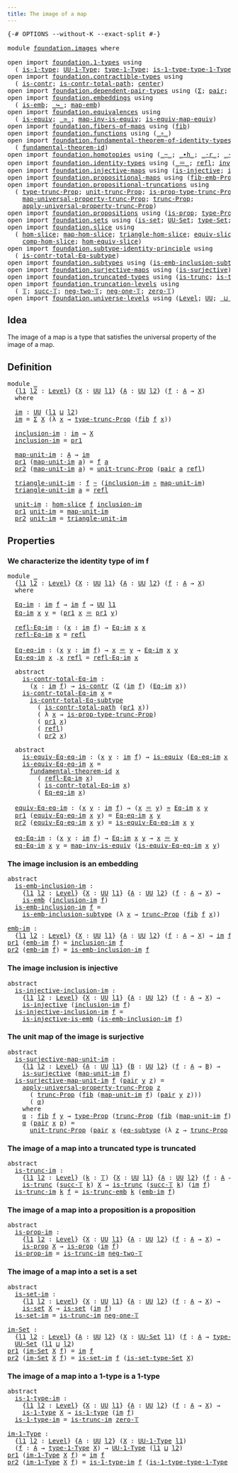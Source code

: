 ```yaml
---
title: The image of a map
---
```


<pre class="Agda"><a id="44" class="Symbol">{-#</a> <a id="48" class="Keyword">OPTIONS</a> <a id="56" class="Pragma">--without-K</a> <a id="68" class="Pragma">--exact-split</a> <a id="82" class="Symbol">#-}</a>

<a id="87" class="Keyword">module</a> <a id="94" href="foundation.images.html" class="Module">foundation.images</a> <a id="112" class="Keyword">where</a>

<a id="119" class="Keyword">open</a> <a id="124" class="Keyword">import</a> <a id="131" href="foundation.1-types.html" class="Module">foundation.1-types</a> <a id="150" class="Keyword">using</a>
  <a id="158" class="Symbol">(</a> <a id="160" href="foundation-core.1-types.html#807" class="Function">is-1-type</a><a id="169" class="Symbol">;</a> <a id="171" href="foundation-core.1-types.html#873" class="Function">UU-1-Type</a><a id="180" class="Symbol">;</a> <a id="182" href="foundation-core.1-types.html#945" class="Function">type-1-Type</a><a id="193" class="Symbol">;</a> <a id="195" href="foundation-core.1-types.html#1022" class="Function">is-1-type-type-1-Type</a><a id="216" class="Symbol">)</a>
<a id="218" class="Keyword">open</a> <a id="223" class="Keyword">import</a> <a id="230" href="foundation.contractible-types.html" class="Module">foundation.contractible-types</a> <a id="260" class="Keyword">using</a>
  <a id="268" class="Symbol">(</a> <a id="270" href="foundation-core.contractible-types.html#1006" class="Function">is-contr</a><a id="278" class="Symbol">;</a> <a id="280" href="foundation-core.contractible-types.html#2046" class="Function">is-contr-total-path</a><a id="299" class="Symbol">;</a> <a id="301" href="foundation-core.contractible-types.html#1098" class="Function">center</a><a id="307" class="Symbol">)</a>
<a id="309" class="Keyword">open</a> <a id="314" class="Keyword">import</a> <a id="321" href="foundation.dependent-pair-types.html" class="Module">foundation.dependent-pair-types</a> <a id="353" class="Keyword">using</a> <a id="359" class="Symbol">(</a><a id="360" href="foundation-core.dependent-pair-types.html#515" class="Record">Σ</a><a id="361" class="Symbol">;</a> <a id="363" href="foundation-core.dependent-pair-types.html#588" class="InductiveConstructor">pair</a><a id="367" class="Symbol">;</a> <a id="369" href="foundation-core.dependent-pair-types.html#605" class="Field">pr1</a><a id="372" class="Symbol">;</a> <a id="374" href="foundation-core.dependent-pair-types.html#617" class="Field">pr2</a><a id="377" class="Symbol">)</a>
<a id="379" class="Keyword">open</a> <a id="384" class="Keyword">import</a> <a id="391" href="foundation.embeddings.html" class="Module">foundation.embeddings</a> <a id="413" class="Keyword">using</a>
  <a id="421" class="Symbol">(</a> <a id="423" href="foundation-core.embeddings.html#992" class="Function">is-emb</a><a id="429" class="Symbol">;</a> <a id="431" href="foundation-core.embeddings.html#1074" class="Function Operator">_↪_</a><a id="434" class="Symbol">;</a> <a id="436" href="foundation-core.embeddings.html#1217" class="Function">map-emb</a><a id="443" class="Symbol">)</a>
<a id="445" class="Keyword">open</a> <a id="450" class="Keyword">import</a> <a id="457" href="foundation.equivalences.html" class="Module">foundation.equivalences</a> <a id="481" class="Keyword">using</a>
  <a id="489" class="Symbol">(</a> <a id="491" href="foundation-core.equivalences.html#1556" class="Function">is-equiv</a><a id="499" class="Symbol">;</a> <a id="501" href="foundation-core.equivalences.html#1621" class="Function Operator">_≃_</a><a id="504" class="Symbol">;</a> <a id="506" href="foundation-core.equivalences.html#4187" class="Function">map-inv-is-equiv</a><a id="522" class="Symbol">;</a> <a id="524" href="foundation-core.equivalences.html#1876" class="Function">is-equiv-map-equiv</a><a id="542" class="Symbol">)</a>
<a id="544" class="Keyword">open</a> <a id="549" class="Keyword">import</a> <a id="556" href="foundation.fibers-of-maps.html" class="Module">foundation.fibers-of-maps</a> <a id="582" class="Keyword">using</a> <a id="588" class="Symbol">(</a><a id="589" href="foundation-core.fibers-of-maps.html#942" class="Function">fib</a><a id="592" class="Symbol">)</a>
<a id="594" class="Keyword">open</a> <a id="599" class="Keyword">import</a> <a id="606" href="foundation.functions.html" class="Module">foundation.functions</a> <a id="627" class="Keyword">using</a> <a id="633" class="Symbol">(</a><a id="634" href="foundation-core.functions.html#420" class="Function Operator">_∘_</a><a id="637" class="Symbol">)</a>
<a id="639" class="Keyword">open</a> <a id="644" class="Keyword">import</a> <a id="651" href="foundation.fundamental-theorem-of-identity-types.html" class="Module">foundation.fundamental-theorem-of-identity-types</a> <a id="700" class="Keyword">using</a>
  <a id="708" class="Symbol">(</a> <a id="710" href="foundation-core.fundamental-theorem-of-identity-types.html#1904" class="Function">fundamental-theorem-id</a><a id="732" class="Symbol">)</a>
<a id="734" class="Keyword">open</a> <a id="739" class="Keyword">import</a> <a id="746" href="foundation.homotopies.html" class="Module">foundation.homotopies</a> <a id="768" class="Keyword">using</a> <a id="774" class="Symbol">(</a><a id="775" href="foundation-core.homotopies.html#627" class="Function Operator">_~_</a><a id="778" class="Symbol">;</a> <a id="780" href="foundation-core.homotopies.html#1167" class="Function Operator">_∙h_</a><a id="784" class="Symbol">;</a> <a id="786" href="foundation-core.homotopies.html#2083" class="Function Operator">_·r_</a><a id="790" class="Symbol">;</a> <a id="792" href="foundation-core.homotopies.html#1877" class="Function Operator">_·l_</a><a id="796" class="Symbol">)</a>
<a id="798" class="Keyword">open</a> <a id="803" class="Keyword">import</a> <a id="810" href="foundation.identity-types.html" class="Module">foundation.identity-types</a> <a id="836" class="Keyword">using</a> <a id="842" class="Symbol">(</a><a id="843" href="foundation-core.identity-types.html#1865" class="Function Operator">_＝_</a><a id="846" class="Symbol">;</a> <a id="848" href="foundation-core.identity-types.html#1820" class="InductiveConstructor">refl</a><a id="852" class="Symbol">;</a> <a id="854" href="foundation-core.identity-types.html#2729" class="Function">inv</a><a id="857" class="Symbol">;</a> <a id="859" href="foundation-core.identity-types.html#2425" class="Function Operator">_∙_</a><a id="862" class="Symbol">)</a>
<a id="864" class="Keyword">open</a> <a id="869" class="Keyword">import</a> <a id="876" href="foundation.injective-maps.html" class="Module">foundation.injective-maps</a> <a id="902" class="Keyword">using</a> <a id="908" class="Symbol">(</a><a id="909" href="foundation.injective-maps.html#1309" class="Function">is-injective</a><a id="921" class="Symbol">;</a> <a id="923" href="foundation.injective-maps.html#3645" class="Function">is-injective-is-emb</a><a id="942" class="Symbol">)</a>
<a id="944" class="Keyword">open</a> <a id="949" class="Keyword">import</a> <a id="956" href="foundation.propositional-maps.html" class="Module">foundation.propositional-maps</a> <a id="986" class="Keyword">using</a> <a id="992" class="Symbol">(</a><a id="993" href="foundation-core.propositional-maps.html#2473" class="Function">fib-emb-Prop</a><a id="1005" class="Symbol">)</a>
<a id="1007" class="Keyword">open</a> <a id="1012" class="Keyword">import</a> <a id="1019" href="foundation.propositional-truncations.html" class="Module">foundation.propositional-truncations</a> <a id="1056" class="Keyword">using</a>
  <a id="1064" class="Symbol">(</a> <a id="1066" href="foundation.propositional-truncations.html#2206" class="Function">type-trunc-Prop</a><a id="1081" class="Symbol">;</a> <a id="1083" href="foundation.propositional-truncations.html#2290" class="Function">unit-trunc-Prop</a><a id="1098" class="Symbol">;</a> <a id="1100" href="foundation.propositional-truncations.html#2385" class="Function">is-prop-type-trunc-Prop</a><a id="1123" class="Symbol">;</a>
    <a id="1129" href="foundation.propositional-truncations.html#5410" class="Function">map-universal-property-trunc-Prop</a><a id="1162" class="Symbol">;</a> <a id="1164" href="foundation.propositional-truncations.html#2704" class="Function">trunc-Prop</a><a id="1174" class="Symbol">;</a>
    <a id="1180" href="foundation.propositional-truncations.html#5769" class="Function">apply-universal-property-trunc-Prop</a><a id="1215" class="Symbol">)</a>
<a id="1217" class="Keyword">open</a> <a id="1222" class="Keyword">import</a> <a id="1229" href="foundation.propositions.html" class="Module">foundation.propositions</a> <a id="1253" class="Keyword">using</a> <a id="1259" class="Symbol">(</a><a id="1260" href="foundation-core.propositions.html#1309" class="Function">is-prop</a><a id="1267" class="Symbol">;</a> <a id="1269" href="foundation-core.propositions.html#1495" class="Function">type-Prop</a><a id="1278" class="Symbol">)</a>
<a id="1280" class="Keyword">open</a> <a id="1285" class="Keyword">import</a> <a id="1292" href="foundation.sets.html" class="Module">foundation.sets</a> <a id="1308" class="Keyword">using</a> <a id="1314" class="Symbol">(</a><a id="1315" href="foundation-core.sets.html#1113" class="Function">is-set</a><a id="1321" class="Symbol">;</a> <a id="1323" href="foundation-core.sets.html#1190" class="Function">UU-Set</a><a id="1329" class="Symbol">;</a> <a id="1331" href="foundation-core.sets.html#1304" class="Function">type-Set</a><a id="1339" class="Symbol">;</a> <a id="1341" href="foundation-core.sets.html#1355" class="Function">is-set-type-Set</a><a id="1356" class="Symbol">)</a>
<a id="1358" class="Keyword">open</a> <a id="1363" class="Keyword">import</a> <a id="1370" href="foundation.slice.html" class="Module">foundation.slice</a> <a id="1387" class="Keyword">using</a>
  <a id="1395" class="Symbol">(</a> <a id="1397" href="foundation.slice.html#2949" class="Function">hom-slice</a><a id="1406" class="Symbol">;</a> <a id="1408" href="foundation.slice.html#3125" class="Function">map-hom-slice</a><a id="1421" class="Symbol">;</a> <a id="1423" href="foundation.slice.html#3277" class="Function">triangle-hom-slice</a><a id="1441" class="Symbol">;</a> <a id="1443" href="foundation.slice.html#8085" class="Function">equiv-slice</a><a id="1454" class="Symbol">;</a> <a id="1456" href="foundation.slice.html#3653" class="Function">htpy-hom-slice</a><a id="1470" class="Symbol">;</a>
    <a id="1476" href="foundation.slice.html#4410" class="Function">comp-hom-slice</a><a id="1490" class="Symbol">;</a> <a id="1492" href="foundation.slice.html#8277" class="Function">hom-equiv-slice</a><a id="1507" class="Symbol">)</a>
<a id="1509" class="Keyword">open</a> <a id="1514" class="Keyword">import</a> <a id="1521" href="foundation.subtype-identity-principle.html" class="Module">foundation.subtype-identity-principle</a> <a id="1559" class="Keyword">using</a>
  <a id="1567" class="Symbol">(</a> <a id="1569" href="foundation-core.subtype-identity-principle.html#1586" class="Function">is-contr-total-Eq-subtype</a><a id="1594" class="Symbol">)</a>
<a id="1596" class="Keyword">open</a> <a id="1601" class="Keyword">import</a> <a id="1608" href="foundation.subtypes.html" class="Module">foundation.subtypes</a> <a id="1628" class="Keyword">using</a> <a id="1634" class="Symbol">(</a><a id="1635" href="foundation-core.subtypes.html#3701" class="Function">is-emb-inclusion-subtype</a><a id="1659" class="Symbol">;</a> <a id="1661" href="foundation-core.subtypes.html#3384" class="Function">eq-subtype</a><a id="1671" class="Symbol">)</a>
<a id="1673" class="Keyword">open</a> <a id="1678" class="Keyword">import</a> <a id="1685" href="foundation.surjective-maps.html" class="Module">foundation.surjective-maps</a> <a id="1712" class="Keyword">using</a> <a id="1718" class="Symbol">(</a><a id="1719" href="foundation.surjective-maps.html#1938" class="Function">is-surjective</a><a id="1732" class="Symbol">)</a>
<a id="1734" class="Keyword">open</a> <a id="1739" class="Keyword">import</a> <a id="1746" href="foundation.truncated-types.html" class="Module">foundation.truncated-types</a> <a id="1773" class="Keyword">using</a> <a id="1779" class="Symbol">(</a><a id="1780" href="foundation-core.truncated-types.html#1741" class="Function">is-trunc</a><a id="1788" class="Symbol">;</a> <a id="1790" href="foundation-core.truncated-types.html#5478" class="Function">is-trunc-emb</a><a id="1802" class="Symbol">)</a>
<a id="1804" class="Keyword">open</a> <a id="1809" class="Keyword">import</a> <a id="1816" href="foundation.truncation-levels.html" class="Module">foundation.truncation-levels</a> <a id="1845" class="Keyword">using</a>
  <a id="1853" class="Symbol">(</a> <a id="1855" href="foundation-core.truncation-levels.html#395" class="Datatype">𝕋</a><a id="1856" class="Symbol">;</a> <a id="1858" href="foundation-core.truncation-levels.html#432" class="InductiveConstructor">succ-𝕋</a><a id="1864" class="Symbol">;</a> <a id="1866" href="foundation-core.truncation-levels.html#416" class="InductiveConstructor">neg-two-𝕋</a><a id="1875" class="Symbol">;</a> <a id="1877" href="foundation-core.truncation-levels.html#448" class="Function">neg-one-𝕋</a><a id="1886" class="Symbol">;</a> <a id="1888" href="foundation-core.truncation-levels.html#492" class="Function">zero-𝕋</a><a id="1894" class="Symbol">)</a>
<a id="1896" class="Keyword">open</a> <a id="1901" class="Keyword">import</a> <a id="1908" href="foundation.universe-levels.html" class="Module">foundation.universe-levels</a> <a id="1935" class="Keyword">using</a> <a id="1941" class="Symbol">(</a><a id="1942" href="Agda.Primitive.html#597" class="Postulate">Level</a><a id="1947" class="Symbol">;</a> <a id="1949" href="foundation-core.universe-levels.html#235" class="Primitive">UU</a><a id="1951" class="Symbol">;</a> <a id="1953" href="Agda.Primitive.html#810" class="Primitive Operator">_⊔_</a><a id="1956" class="Symbol">)</a>
</pre>
## Idea

The image of a map is a type that satisfies the universal property of the image of a map.

## Definition

<pre class="Agda"><a id="2086" class="Keyword">module</a> <a id="2093" href="foundation.images.html#2093" class="Module">_</a>
  <a id="2097" class="Symbol">{</a><a id="2098" href="foundation.images.html#2098" class="Bound">l1</a> <a id="2101" href="foundation.images.html#2101" class="Bound">l2</a> <a id="2104" class="Symbol">:</a> <a id="2106" href="Agda.Primitive.html#597" class="Postulate">Level</a><a id="2111" class="Symbol">}</a> <a id="2113" class="Symbol">{</a><a id="2114" href="foundation.images.html#2114" class="Bound">X</a> <a id="2116" class="Symbol">:</a> <a id="2118" href="foundation-core.universe-levels.html#235" class="Primitive">UU</a> <a id="2121" href="foundation.images.html#2098" class="Bound">l1</a><a id="2123" class="Symbol">}</a> <a id="2125" class="Symbol">{</a><a id="2126" href="foundation.images.html#2126" class="Bound">A</a> <a id="2128" class="Symbol">:</a> <a id="2130" href="foundation-core.universe-levels.html#235" class="Primitive">UU</a> <a id="2133" href="foundation.images.html#2101" class="Bound">l2</a><a id="2135" class="Symbol">}</a> <a id="2137" class="Symbol">(</a><a id="2138" href="foundation.images.html#2138" class="Bound">f</a> <a id="2140" class="Symbol">:</a> <a id="2142" href="foundation.images.html#2126" class="Bound">A</a> <a id="2144" class="Symbol">→</a> <a id="2146" href="foundation.images.html#2114" class="Bound">X</a><a id="2147" class="Symbol">)</a>
  <a id="2151" class="Keyword">where</a>
    
  <a id="2164" href="foundation.images.html#2164" class="Function">im</a> <a id="2167" class="Symbol">:</a> <a id="2169" href="foundation-core.universe-levels.html#235" class="Primitive">UU</a> <a id="2172" class="Symbol">(</a><a id="2173" href="foundation.images.html#2098" class="Bound">l1</a> <a id="2176" href="Agda.Primitive.html#810" class="Primitive Operator">⊔</a> <a id="2178" href="foundation.images.html#2101" class="Bound">l2</a><a id="2180" class="Symbol">)</a>
  <a id="2184" href="foundation.images.html#2164" class="Function">im</a> <a id="2187" class="Symbol">=</a> <a id="2189" href="foundation-core.dependent-pair-types.html#515" class="Record">Σ</a> <a id="2191" href="foundation.images.html#2114" class="Bound">X</a> <a id="2193" class="Symbol">(λ</a> <a id="2196" href="foundation.images.html#2196" class="Bound">x</a> <a id="2198" class="Symbol">→</a> <a id="2200" href="foundation.propositional-truncations.html#2206" class="Function">type-trunc-Prop</a> <a id="2216" class="Symbol">(</a><a id="2217" href="foundation-core.fibers-of-maps.html#942" class="Function">fib</a> <a id="2221" href="foundation.images.html#2138" class="Bound">f</a> <a id="2223" href="foundation.images.html#2196" class="Bound">x</a><a id="2224" class="Symbol">))</a>

  <a id="2230" href="foundation.images.html#2230" class="Function">inclusion-im</a> <a id="2243" class="Symbol">:</a> <a id="2245" href="foundation.images.html#2164" class="Function">im</a> <a id="2248" class="Symbol">→</a> <a id="2250" href="foundation.images.html#2114" class="Bound">X</a>
  <a id="2254" href="foundation.images.html#2230" class="Function">inclusion-im</a> <a id="2267" class="Symbol">=</a> <a id="2269" href="foundation-core.dependent-pair-types.html#605" class="Field">pr1</a>

  <a id="2276" href="foundation.images.html#2276" class="Function">map-unit-im</a> <a id="2288" class="Symbol">:</a> <a id="2290" href="foundation.images.html#2126" class="Bound">A</a> <a id="2292" class="Symbol">→</a> <a id="2294" href="foundation.images.html#2164" class="Function">im</a>
  <a id="2299" href="foundation-core.dependent-pair-types.html#605" class="Field">pr1</a> <a id="2303" class="Symbol">(</a><a id="2304" href="foundation.images.html#2276" class="Function">map-unit-im</a> <a id="2316" href="foundation.images.html#2316" class="Bound">a</a><a id="2317" class="Symbol">)</a> <a id="2319" class="Symbol">=</a> <a id="2321" href="foundation.images.html#2138" class="Bound">f</a> <a id="2323" href="foundation.images.html#2316" class="Bound">a</a>
  <a id="2327" href="foundation-core.dependent-pair-types.html#617" class="Field">pr2</a> <a id="2331" class="Symbol">(</a><a id="2332" href="foundation.images.html#2276" class="Function">map-unit-im</a> <a id="2344" href="foundation.images.html#2344" class="Bound">a</a><a id="2345" class="Symbol">)</a> <a id="2347" class="Symbol">=</a> <a id="2349" href="foundation.propositional-truncations.html#2290" class="Function">unit-trunc-Prop</a> <a id="2365" class="Symbol">(</a><a id="2366" href="foundation-core.dependent-pair-types.html#588" class="InductiveConstructor">pair</a> <a id="2371" href="foundation.images.html#2344" class="Bound">a</a> <a id="2373" href="foundation-core.identity-types.html#1820" class="InductiveConstructor">refl</a><a id="2377" class="Symbol">)</a>

  <a id="2382" href="foundation.images.html#2382" class="Function">triangle-unit-im</a> <a id="2399" class="Symbol">:</a> <a id="2401" href="foundation.images.html#2138" class="Bound">f</a> <a id="2403" href="foundation-core.homotopies.html#627" class="Function Operator">~</a> <a id="2405" class="Symbol">(</a><a id="2406" href="foundation.images.html#2230" class="Function">inclusion-im</a> <a id="2419" href="foundation-core.functions.html#420" class="Function Operator">∘</a> <a id="2421" href="foundation.images.html#2276" class="Function">map-unit-im</a><a id="2432" class="Symbol">)</a>
  <a id="2436" href="foundation.images.html#2382" class="Function">triangle-unit-im</a> <a id="2453" href="foundation.images.html#2453" class="Bound">a</a> <a id="2455" class="Symbol">=</a> <a id="2457" href="foundation-core.identity-types.html#1820" class="InductiveConstructor">refl</a>

  <a id="2465" href="foundation.images.html#2465" class="Function">unit-im</a> <a id="2473" class="Symbol">:</a> <a id="2475" href="foundation.slice.html#2949" class="Function">hom-slice</a> <a id="2485" href="foundation.images.html#2138" class="Bound">f</a> <a id="2487" href="foundation.images.html#2230" class="Function">inclusion-im</a>
  <a id="2502" href="foundation-core.dependent-pair-types.html#605" class="Field">pr1</a> <a id="2506" href="foundation.images.html#2465" class="Function">unit-im</a> <a id="2514" class="Symbol">=</a> <a id="2516" href="foundation.images.html#2276" class="Function">map-unit-im</a>
  <a id="2530" href="foundation-core.dependent-pair-types.html#617" class="Field">pr2</a> <a id="2534" href="foundation.images.html#2465" class="Function">unit-im</a> <a id="2542" class="Symbol">=</a> <a id="2544" href="foundation.images.html#2382" class="Function">triangle-unit-im</a>
</pre>
## Properties

### We characterize the identity type of im f

<pre class="Agda"><a id="2636" class="Keyword">module</a> <a id="2643" href="foundation.images.html#2643" class="Module">_</a>
  <a id="2647" class="Symbol">{</a><a id="2648" href="foundation.images.html#2648" class="Bound">l1</a> <a id="2651" href="foundation.images.html#2651" class="Bound">l2</a> <a id="2654" class="Symbol">:</a> <a id="2656" href="Agda.Primitive.html#597" class="Postulate">Level</a><a id="2661" class="Symbol">}</a> <a id="2663" class="Symbol">{</a><a id="2664" href="foundation.images.html#2664" class="Bound">X</a> <a id="2666" class="Symbol">:</a> <a id="2668" href="foundation-core.universe-levels.html#235" class="Primitive">UU</a> <a id="2671" href="foundation.images.html#2648" class="Bound">l1</a><a id="2673" class="Symbol">}</a> <a id="2675" class="Symbol">{</a><a id="2676" href="foundation.images.html#2676" class="Bound">A</a> <a id="2678" class="Symbol">:</a> <a id="2680" href="foundation-core.universe-levels.html#235" class="Primitive">UU</a> <a id="2683" href="foundation.images.html#2651" class="Bound">l2</a><a id="2685" class="Symbol">}</a> <a id="2687" class="Symbol">(</a><a id="2688" href="foundation.images.html#2688" class="Bound">f</a> <a id="2690" class="Symbol">:</a> <a id="2692" href="foundation.images.html#2676" class="Bound">A</a> <a id="2694" class="Symbol">→</a> <a id="2696" href="foundation.images.html#2664" class="Bound">X</a><a id="2697" class="Symbol">)</a>
  <a id="2701" class="Keyword">where</a>

  <a id="2710" href="foundation.images.html#2710" class="Function">Eq-im</a> <a id="2716" class="Symbol">:</a> <a id="2718" href="foundation.images.html#2164" class="Function">im</a> <a id="2721" href="foundation.images.html#2688" class="Bound">f</a> <a id="2723" class="Symbol">→</a> <a id="2725" href="foundation.images.html#2164" class="Function">im</a> <a id="2728" href="foundation.images.html#2688" class="Bound">f</a> <a id="2730" class="Symbol">→</a> <a id="2732" href="foundation-core.universe-levels.html#235" class="Primitive">UU</a> <a id="2735" href="foundation.images.html#2648" class="Bound">l1</a>
  <a id="2740" href="foundation.images.html#2710" class="Function">Eq-im</a> <a id="2746" href="foundation.images.html#2746" class="Bound">x</a> <a id="2748" href="foundation.images.html#2748" class="Bound">y</a> <a id="2750" class="Symbol">=</a> <a id="2752" class="Symbol">(</a><a id="2753" href="foundation-core.dependent-pair-types.html#605" class="Field">pr1</a> <a id="2757" href="foundation.images.html#2746" class="Bound">x</a> <a id="2759" href="foundation-core.identity-types.html#1865" class="Function Operator">＝</a> <a id="2761" href="foundation-core.dependent-pair-types.html#605" class="Field">pr1</a> <a id="2765" href="foundation.images.html#2748" class="Bound">y</a><a id="2766" class="Symbol">)</a>

  <a id="2771" href="foundation.images.html#2771" class="Function">refl-Eq-im</a> <a id="2782" class="Symbol">:</a> <a id="2784" class="Symbol">(</a><a id="2785" href="foundation.images.html#2785" class="Bound">x</a> <a id="2787" class="Symbol">:</a> <a id="2789" href="foundation.images.html#2164" class="Function">im</a> <a id="2792" href="foundation.images.html#2688" class="Bound">f</a><a id="2793" class="Symbol">)</a> <a id="2795" class="Symbol">→</a> <a id="2797" href="foundation.images.html#2710" class="Function">Eq-im</a> <a id="2803" href="foundation.images.html#2785" class="Bound">x</a> <a id="2805" href="foundation.images.html#2785" class="Bound">x</a>
  <a id="2809" href="foundation.images.html#2771" class="Function">refl-Eq-im</a> <a id="2820" href="foundation.images.html#2820" class="Bound">x</a> <a id="2822" class="Symbol">=</a> <a id="2824" href="foundation-core.identity-types.html#1820" class="InductiveConstructor">refl</a>

  <a id="2832" href="foundation.images.html#2832" class="Function">Eq-eq-im</a> <a id="2841" class="Symbol">:</a> <a id="2843" class="Symbol">(</a><a id="2844" href="foundation.images.html#2844" class="Bound">x</a> <a id="2846" href="foundation.images.html#2846" class="Bound">y</a> <a id="2848" class="Symbol">:</a> <a id="2850" href="foundation.images.html#2164" class="Function">im</a> <a id="2853" href="foundation.images.html#2688" class="Bound">f</a><a id="2854" class="Symbol">)</a> <a id="2856" class="Symbol">→</a> <a id="2858" href="foundation.images.html#2844" class="Bound">x</a> <a id="2860" href="foundation-core.identity-types.html#1865" class="Function Operator">＝</a> <a id="2862" href="foundation.images.html#2846" class="Bound">y</a> <a id="2864" class="Symbol">→</a> <a id="2866" href="foundation.images.html#2710" class="Function">Eq-im</a> <a id="2872" href="foundation.images.html#2844" class="Bound">x</a> <a id="2874" href="foundation.images.html#2846" class="Bound">y</a>
  <a id="2878" href="foundation.images.html#2832" class="Function">Eq-eq-im</a> <a id="2887" href="foundation.images.html#2887" class="Bound">x</a> <a id="2889" class="DottedPattern Symbol">.</a><a id="2890" href="foundation.images.html#2887" class="DottedPattern Bound">x</a> <a id="2892" href="foundation-core.identity-types.html#1820" class="InductiveConstructor">refl</a> <a id="2897" class="Symbol">=</a> <a id="2899" href="foundation.images.html#2771" class="Function">refl-Eq-im</a> <a id="2910" href="foundation.images.html#2887" class="Bound">x</a>

  <a id="2915" class="Keyword">abstract</a>
    <a id="2928" href="foundation.images.html#2928" class="Function">is-contr-total-Eq-im</a> <a id="2949" class="Symbol">:</a>
      <a id="2957" class="Symbol">(</a><a id="2958" href="foundation.images.html#2958" class="Bound">x</a> <a id="2960" class="Symbol">:</a> <a id="2962" href="foundation.images.html#2164" class="Function">im</a> <a id="2965" href="foundation.images.html#2688" class="Bound">f</a><a id="2966" class="Symbol">)</a> <a id="2968" class="Symbol">→</a> <a id="2970" href="foundation-core.contractible-types.html#1006" class="Function">is-contr</a> <a id="2979" class="Symbol">(</a><a id="2980" href="foundation-core.dependent-pair-types.html#515" class="Record">Σ</a> <a id="2982" class="Symbol">(</a><a id="2983" href="foundation.images.html#2164" class="Function">im</a> <a id="2986" href="foundation.images.html#2688" class="Bound">f</a><a id="2987" class="Symbol">)</a> <a id="2989" class="Symbol">(</a><a id="2990" href="foundation.images.html#2710" class="Function">Eq-im</a> <a id="2996" href="foundation.images.html#2958" class="Bound">x</a><a id="2997" class="Symbol">))</a>
    <a id="3004" href="foundation.images.html#2928" class="Function">is-contr-total-Eq-im</a> <a id="3025" href="foundation.images.html#3025" class="Bound">x</a> <a id="3027" class="Symbol">=</a>
      <a id="3035" href="foundation-core.subtype-identity-principle.html#1586" class="Function">is-contr-total-Eq-subtype</a>
        <a id="3069" class="Symbol">(</a> <a id="3071" href="foundation-core.contractible-types.html#2046" class="Function">is-contr-total-path</a> <a id="3091" class="Symbol">(</a><a id="3092" href="foundation-core.dependent-pair-types.html#605" class="Field">pr1</a> <a id="3096" href="foundation.images.html#3025" class="Bound">x</a><a id="3097" class="Symbol">))</a>
        <a id="3108" class="Symbol">(</a> <a id="3110" class="Symbol">λ</a> <a id="3112" href="foundation.images.html#3112" class="Bound">x</a> <a id="3114" class="Symbol">→</a> <a id="3116" href="foundation.propositional-truncations.html#2385" class="Function">is-prop-type-trunc-Prop</a><a id="3139" class="Symbol">)</a>
        <a id="3149" class="Symbol">(</a> <a id="3151" href="foundation-core.dependent-pair-types.html#605" class="Field">pr1</a> <a id="3155" href="foundation.images.html#3025" class="Bound">x</a><a id="3156" class="Symbol">)</a>
        <a id="3166" class="Symbol">(</a> <a id="3168" href="foundation-core.identity-types.html#1820" class="InductiveConstructor">refl</a><a id="3172" class="Symbol">)</a>
        <a id="3182" class="Symbol">(</a> <a id="3184" href="foundation-core.dependent-pair-types.html#617" class="Field">pr2</a> <a id="3188" href="foundation.images.html#3025" class="Bound">x</a><a id="3189" class="Symbol">)</a>

  <a id="3194" class="Keyword">abstract</a>
    <a id="3207" href="foundation.images.html#3207" class="Function">is-equiv-Eq-eq-im</a> <a id="3225" class="Symbol">:</a> <a id="3227" class="Symbol">(</a><a id="3228" href="foundation.images.html#3228" class="Bound">x</a> <a id="3230" href="foundation.images.html#3230" class="Bound">y</a> <a id="3232" class="Symbol">:</a> <a id="3234" href="foundation.images.html#2164" class="Function">im</a> <a id="3237" href="foundation.images.html#2688" class="Bound">f</a><a id="3238" class="Symbol">)</a> <a id="3240" class="Symbol">→</a> <a id="3242" href="foundation-core.equivalences.html#1556" class="Function">is-equiv</a> <a id="3251" class="Symbol">(</a><a id="3252" href="foundation.images.html#2832" class="Function">Eq-eq-im</a> <a id="3261" href="foundation.images.html#3228" class="Bound">x</a> <a id="3263" href="foundation.images.html#3230" class="Bound">y</a><a id="3264" class="Symbol">)</a>
    <a id="3270" href="foundation.images.html#3207" class="Function">is-equiv-Eq-eq-im</a> <a id="3288" href="foundation.images.html#3288" class="Bound">x</a> <a id="3290" class="Symbol">=</a>
      <a id="3298" href="foundation-core.fundamental-theorem-of-identity-types.html#1904" class="Function">fundamental-theorem-id</a> <a id="3321" href="foundation.images.html#3288" class="Bound">x</a>
        <a id="3331" class="Symbol">(</a> <a id="3333" href="foundation.images.html#2771" class="Function">refl-Eq-im</a> <a id="3344" href="foundation.images.html#3288" class="Bound">x</a><a id="3345" class="Symbol">)</a>
        <a id="3355" class="Symbol">(</a> <a id="3357" href="foundation.images.html#2928" class="Function">is-contr-total-Eq-im</a> <a id="3378" href="foundation.images.html#3288" class="Bound">x</a><a id="3379" class="Symbol">)</a>
        <a id="3389" class="Symbol">(</a> <a id="3391" href="foundation.images.html#2832" class="Function">Eq-eq-im</a> <a id="3400" href="foundation.images.html#3288" class="Bound">x</a><a id="3401" class="Symbol">)</a>

  <a id="3406" href="foundation.images.html#3406" class="Function">equiv-Eq-eq-im</a> <a id="3421" class="Symbol">:</a> <a id="3423" class="Symbol">(</a><a id="3424" href="foundation.images.html#3424" class="Bound">x</a> <a id="3426" href="foundation.images.html#3426" class="Bound">y</a> <a id="3428" class="Symbol">:</a> <a id="3430" href="foundation.images.html#2164" class="Function">im</a> <a id="3433" href="foundation.images.html#2688" class="Bound">f</a><a id="3434" class="Symbol">)</a> <a id="3436" class="Symbol">→</a> <a id="3438" class="Symbol">(</a><a id="3439" href="foundation.images.html#3424" class="Bound">x</a> <a id="3441" href="foundation-core.identity-types.html#1865" class="Function Operator">＝</a> <a id="3443" href="foundation.images.html#3426" class="Bound">y</a><a id="3444" class="Symbol">)</a> <a id="3446" href="foundation-core.equivalences.html#1621" class="Function Operator">≃</a> <a id="3448" href="foundation.images.html#2710" class="Function">Eq-im</a> <a id="3454" href="foundation.images.html#3424" class="Bound">x</a> <a id="3456" href="foundation.images.html#3426" class="Bound">y</a>
  <a id="3460" href="foundation-core.dependent-pair-types.html#605" class="Field">pr1</a> <a id="3464" class="Symbol">(</a><a id="3465" href="foundation.images.html#3406" class="Function">equiv-Eq-eq-im</a> <a id="3480" href="foundation.images.html#3480" class="Bound">x</a> <a id="3482" href="foundation.images.html#3482" class="Bound">y</a><a id="3483" class="Symbol">)</a> <a id="3485" class="Symbol">=</a> <a id="3487" href="foundation.images.html#2832" class="Function">Eq-eq-im</a> <a id="3496" href="foundation.images.html#3480" class="Bound">x</a> <a id="3498" href="foundation.images.html#3482" class="Bound">y</a>
  <a id="3502" href="foundation-core.dependent-pair-types.html#617" class="Field">pr2</a> <a id="3506" class="Symbol">(</a><a id="3507" href="foundation.images.html#3406" class="Function">equiv-Eq-eq-im</a> <a id="3522" href="foundation.images.html#3522" class="Bound">x</a> <a id="3524" href="foundation.images.html#3524" class="Bound">y</a><a id="3525" class="Symbol">)</a> <a id="3527" class="Symbol">=</a> <a id="3529" href="foundation.images.html#3207" class="Function">is-equiv-Eq-eq-im</a> <a id="3547" href="foundation.images.html#3522" class="Bound">x</a> <a id="3549" href="foundation.images.html#3524" class="Bound">y</a>

  <a id="3554" href="foundation.images.html#3554" class="Function">eq-Eq-im</a> <a id="3563" class="Symbol">:</a> <a id="3565" class="Symbol">(</a><a id="3566" href="foundation.images.html#3566" class="Bound">x</a> <a id="3568" href="foundation.images.html#3568" class="Bound">y</a> <a id="3570" class="Symbol">:</a> <a id="3572" href="foundation.images.html#2164" class="Function">im</a> <a id="3575" href="foundation.images.html#2688" class="Bound">f</a><a id="3576" class="Symbol">)</a> <a id="3578" class="Symbol">→</a> <a id="3580" href="foundation.images.html#2710" class="Function">Eq-im</a> <a id="3586" href="foundation.images.html#3566" class="Bound">x</a> <a id="3588" href="foundation.images.html#3568" class="Bound">y</a> <a id="3590" class="Symbol">→</a> <a id="3592" href="foundation.images.html#3566" class="Bound">x</a> <a id="3594" href="foundation-core.identity-types.html#1865" class="Function Operator">＝</a> <a id="3596" href="foundation.images.html#3568" class="Bound">y</a>
  <a id="3600" href="foundation.images.html#3554" class="Function">eq-Eq-im</a> <a id="3609" href="foundation.images.html#3609" class="Bound">x</a> <a id="3611" href="foundation.images.html#3611" class="Bound">y</a> <a id="3613" class="Symbol">=</a> <a id="3615" href="foundation-core.equivalences.html#4187" class="Function">map-inv-is-equiv</a> <a id="3632" class="Symbol">(</a><a id="3633" href="foundation.images.html#3207" class="Function">is-equiv-Eq-eq-im</a> <a id="3651" href="foundation.images.html#3609" class="Bound">x</a> <a id="3653" href="foundation.images.html#3611" class="Bound">y</a><a id="3654" class="Symbol">)</a>
</pre>
### The image inclusion is an embedding

<pre class="Agda"><a id="3710" class="Keyword">abstract</a>
  <a id="is-emb-inclusion-im"></a><a id="3721" href="foundation.images.html#3721" class="Function">is-emb-inclusion-im</a> <a id="3741" class="Symbol">:</a>
    <a id="3747" class="Symbol">{</a><a id="3748" href="foundation.images.html#3748" class="Bound">l1</a> <a id="3751" href="foundation.images.html#3751" class="Bound">l2</a> <a id="3754" class="Symbol">:</a> <a id="3756" href="Agda.Primitive.html#597" class="Postulate">Level</a><a id="3761" class="Symbol">}</a> <a id="3763" class="Symbol">{</a><a id="3764" href="foundation.images.html#3764" class="Bound">X</a> <a id="3766" class="Symbol">:</a> <a id="3768" href="foundation-core.universe-levels.html#235" class="Primitive">UU</a> <a id="3771" href="foundation.images.html#3748" class="Bound">l1</a><a id="3773" class="Symbol">}</a> <a id="3775" class="Symbol">{</a><a id="3776" href="foundation.images.html#3776" class="Bound">A</a> <a id="3778" class="Symbol">:</a> <a id="3780" href="foundation-core.universe-levels.html#235" class="Primitive">UU</a> <a id="3783" href="foundation.images.html#3751" class="Bound">l2</a><a id="3785" class="Symbol">}</a> <a id="3787" class="Symbol">(</a><a id="3788" href="foundation.images.html#3788" class="Bound">f</a> <a id="3790" class="Symbol">:</a> <a id="3792" href="foundation.images.html#3776" class="Bound">A</a> <a id="3794" class="Symbol">→</a> <a id="3796" href="foundation.images.html#3764" class="Bound">X</a><a id="3797" class="Symbol">)</a> <a id="3799" class="Symbol">→</a>
    <a id="3805" href="foundation-core.embeddings.html#992" class="Function">is-emb</a> <a id="3812" class="Symbol">(</a><a id="3813" href="foundation.images.html#2230" class="Function">inclusion-im</a> <a id="3826" href="foundation.images.html#3788" class="Bound">f</a><a id="3827" class="Symbol">)</a>
  <a id="3831" href="foundation.images.html#3721" class="Function">is-emb-inclusion-im</a> <a id="3851" href="foundation.images.html#3851" class="Bound">f</a> <a id="3853" class="Symbol">=</a>
    <a id="3859" href="foundation-core.subtypes.html#3701" class="Function">is-emb-inclusion-subtype</a> <a id="3884" class="Symbol">(λ</a> <a id="3887" href="foundation.images.html#3887" class="Bound">x</a> <a id="3889" class="Symbol">→</a> <a id="3891" href="foundation.propositional-truncations.html#2704" class="Function">trunc-Prop</a> <a id="3902" class="Symbol">(</a><a id="3903" href="foundation-core.fibers-of-maps.html#942" class="Function">fib</a> <a id="3907" href="foundation.images.html#3851" class="Bound">f</a> <a id="3909" href="foundation.images.html#3887" class="Bound">x</a><a id="3910" class="Symbol">))</a>

<a id="emb-im"></a><a id="3914" href="foundation.images.html#3914" class="Function">emb-im</a> <a id="3921" class="Symbol">:</a>
  <a id="3925" class="Symbol">{</a><a id="3926" href="foundation.images.html#3926" class="Bound">l1</a> <a id="3929" href="foundation.images.html#3929" class="Bound">l2</a> <a id="3932" class="Symbol">:</a> <a id="3934" href="Agda.Primitive.html#597" class="Postulate">Level</a><a id="3939" class="Symbol">}</a> <a id="3941" class="Symbol">{</a><a id="3942" href="foundation.images.html#3942" class="Bound">X</a> <a id="3944" class="Symbol">:</a> <a id="3946" href="foundation-core.universe-levels.html#235" class="Primitive">UU</a> <a id="3949" href="foundation.images.html#3926" class="Bound">l1</a><a id="3951" class="Symbol">}</a> <a id="3953" class="Symbol">{</a><a id="3954" href="foundation.images.html#3954" class="Bound">A</a> <a id="3956" class="Symbol">:</a> <a id="3958" href="foundation-core.universe-levels.html#235" class="Primitive">UU</a> <a id="3961" href="foundation.images.html#3929" class="Bound">l2</a><a id="3963" class="Symbol">}</a> <a id="3965" class="Symbol">(</a><a id="3966" href="foundation.images.html#3966" class="Bound">f</a> <a id="3968" class="Symbol">:</a> <a id="3970" href="foundation.images.html#3954" class="Bound">A</a> <a id="3972" class="Symbol">→</a> <a id="3974" href="foundation.images.html#3942" class="Bound">X</a><a id="3975" class="Symbol">)</a> <a id="3977" class="Symbol">→</a> <a id="3979" href="foundation.images.html#2164" class="Function">im</a> <a id="3982" href="foundation.images.html#3966" class="Bound">f</a> <a id="3984" href="foundation-core.embeddings.html#1074" class="Function Operator">↪</a> <a id="3986" href="foundation.images.html#3942" class="Bound">X</a>
<a id="3988" href="foundation-core.dependent-pair-types.html#605" class="Field">pr1</a> <a id="3992" class="Symbol">(</a><a id="3993" href="foundation.images.html#3914" class="Function">emb-im</a> <a id="4000" href="foundation.images.html#4000" class="Bound">f</a><a id="4001" class="Symbol">)</a> <a id="4003" class="Symbol">=</a> <a id="4005" href="foundation.images.html#2230" class="Function">inclusion-im</a> <a id="4018" href="foundation.images.html#4000" class="Bound">f</a>
<a id="4020" href="foundation-core.dependent-pair-types.html#617" class="Field">pr2</a> <a id="4024" class="Symbol">(</a><a id="4025" href="foundation.images.html#3914" class="Function">emb-im</a> <a id="4032" href="foundation.images.html#4032" class="Bound">f</a><a id="4033" class="Symbol">)</a> <a id="4035" class="Symbol">=</a> <a id="4037" href="foundation.images.html#3721" class="Function">is-emb-inclusion-im</a> <a id="4057" href="foundation.images.html#4032" class="Bound">f</a>
</pre>
### The image inclusion is injective

<pre class="Agda"><a id="4110" class="Keyword">abstract</a>
  <a id="is-injective-inclusion-im"></a><a id="4121" href="foundation.images.html#4121" class="Function">is-injective-inclusion-im</a> <a id="4147" class="Symbol">:</a>
    <a id="4153" class="Symbol">{</a><a id="4154" href="foundation.images.html#4154" class="Bound">l1</a> <a id="4157" href="foundation.images.html#4157" class="Bound">l2</a> <a id="4160" class="Symbol">:</a> <a id="4162" href="Agda.Primitive.html#597" class="Postulate">Level</a><a id="4167" class="Symbol">}</a> <a id="4169" class="Symbol">{</a><a id="4170" href="foundation.images.html#4170" class="Bound">X</a> <a id="4172" class="Symbol">:</a> <a id="4174" href="foundation-core.universe-levels.html#235" class="Primitive">UU</a> <a id="4177" href="foundation.images.html#4154" class="Bound">l1</a><a id="4179" class="Symbol">}</a> <a id="4181" class="Symbol">{</a><a id="4182" href="foundation.images.html#4182" class="Bound">A</a> <a id="4184" class="Symbol">:</a> <a id="4186" href="foundation-core.universe-levels.html#235" class="Primitive">UU</a> <a id="4189" href="foundation.images.html#4157" class="Bound">l2</a><a id="4191" class="Symbol">}</a> <a id="4193" class="Symbol">(</a><a id="4194" href="foundation.images.html#4194" class="Bound">f</a> <a id="4196" class="Symbol">:</a> <a id="4198" href="foundation.images.html#4182" class="Bound">A</a> <a id="4200" class="Symbol">→</a> <a id="4202" href="foundation.images.html#4170" class="Bound">X</a><a id="4203" class="Symbol">)</a> <a id="4205" class="Symbol">→</a>
    <a id="4211" href="foundation.injective-maps.html#1309" class="Function">is-injective</a> <a id="4224" class="Symbol">(</a><a id="4225" href="foundation.images.html#2230" class="Function">inclusion-im</a> <a id="4238" href="foundation.images.html#4194" class="Bound">f</a><a id="4239" class="Symbol">)</a>
  <a id="4243" href="foundation.images.html#4121" class="Function">is-injective-inclusion-im</a> <a id="4269" href="foundation.images.html#4269" class="Bound">f</a> <a id="4271" class="Symbol">=</a>
    <a id="4277" href="foundation.injective-maps.html#3645" class="Function">is-injective-is-emb</a> <a id="4297" class="Symbol">(</a><a id="4298" href="foundation.images.html#3721" class="Function">is-emb-inclusion-im</a> <a id="4318" href="foundation.images.html#4269" class="Bound">f</a><a id="4319" class="Symbol">)</a>
</pre>
### The unit map of the image is surjective

<pre class="Agda"><a id="4379" class="Keyword">abstract</a>
  <a id="is-surjective-map-unit-im"></a><a id="4390" href="foundation.images.html#4390" class="Function">is-surjective-map-unit-im</a> <a id="4416" class="Symbol">:</a>
    <a id="4422" class="Symbol">{</a><a id="4423" href="foundation.images.html#4423" class="Bound">l1</a> <a id="4426" href="foundation.images.html#4426" class="Bound">l2</a> <a id="4429" class="Symbol">:</a> <a id="4431" href="Agda.Primitive.html#597" class="Postulate">Level</a><a id="4436" class="Symbol">}</a> <a id="4438" class="Symbol">{</a><a id="4439" href="foundation.images.html#4439" class="Bound">A</a> <a id="4441" class="Symbol">:</a> <a id="4443" href="foundation-core.universe-levels.html#235" class="Primitive">UU</a> <a id="4446" href="foundation.images.html#4423" class="Bound">l1</a><a id="4448" class="Symbol">}</a> <a id="4450" class="Symbol">{</a><a id="4451" href="foundation.images.html#4451" class="Bound">B</a> <a id="4453" class="Symbol">:</a> <a id="4455" href="foundation-core.universe-levels.html#235" class="Primitive">UU</a> <a id="4458" href="foundation.images.html#4426" class="Bound">l2</a><a id="4460" class="Symbol">}</a> <a id="4462" class="Symbol">(</a><a id="4463" href="foundation.images.html#4463" class="Bound">f</a> <a id="4465" class="Symbol">:</a> <a id="4467" href="foundation.images.html#4439" class="Bound">A</a> <a id="4469" class="Symbol">→</a> <a id="4471" href="foundation.images.html#4451" class="Bound">B</a><a id="4472" class="Symbol">)</a> <a id="4474" class="Symbol">→</a>
    <a id="4480" href="foundation.surjective-maps.html#1938" class="Function">is-surjective</a> <a id="4494" class="Symbol">(</a><a id="4495" href="foundation.images.html#2276" class="Function">map-unit-im</a> <a id="4507" href="foundation.images.html#4463" class="Bound">f</a><a id="4508" class="Symbol">)</a>
  <a id="4512" href="foundation.images.html#4390" class="Function">is-surjective-map-unit-im</a> <a id="4538" href="foundation.images.html#4538" class="Bound">f</a> <a id="4540" class="Symbol">(</a><a id="4541" href="foundation-core.dependent-pair-types.html#588" class="InductiveConstructor">pair</a> <a id="4546" href="foundation.images.html#4546" class="Bound">y</a> <a id="4548" href="foundation.images.html#4548" class="Bound">z</a><a id="4549" class="Symbol">)</a> <a id="4551" class="Symbol">=</a>
    <a id="4557" href="foundation.propositional-truncations.html#5769" class="Function">apply-universal-property-trunc-Prop</a> <a id="4593" href="foundation.images.html#4548" class="Bound">z</a>
      <a id="4601" class="Symbol">(</a> <a id="4603" href="foundation.propositional-truncations.html#2704" class="Function">trunc-Prop</a> <a id="4614" class="Symbol">(</a><a id="4615" href="foundation-core.fibers-of-maps.html#942" class="Function">fib</a> <a id="4619" class="Symbol">(</a><a id="4620" href="foundation.images.html#2276" class="Function">map-unit-im</a> <a id="4632" href="foundation.images.html#4538" class="Bound">f</a><a id="4633" class="Symbol">)</a> <a id="4635" class="Symbol">(</a><a id="4636" href="foundation-core.dependent-pair-types.html#588" class="InductiveConstructor">pair</a> <a id="4641" href="foundation.images.html#4546" class="Bound">y</a> <a id="4643" href="foundation.images.html#4548" class="Bound">z</a><a id="4644" class="Symbol">)))</a>
      <a id="4654" class="Symbol">(</a> <a id="4656" href="foundation.images.html#4673" class="Function">α</a><a id="4657" class="Symbol">)</a>
    <a id="4663" class="Keyword">where</a>
    <a id="4673" href="foundation.images.html#4673" class="Function">α</a> <a id="4675" class="Symbol">:</a> <a id="4677" href="foundation-core.fibers-of-maps.html#942" class="Function">fib</a> <a id="4681" href="foundation.images.html#4538" class="Bound">f</a> <a id="4683" href="foundation.images.html#4546" class="Bound">y</a> <a id="4685" class="Symbol">→</a> <a id="4687" href="foundation-core.propositions.html#1495" class="Function">type-Prop</a> <a id="4697" class="Symbol">(</a><a id="4698" href="foundation.propositional-truncations.html#2704" class="Function">trunc-Prop</a> <a id="4709" class="Symbol">(</a><a id="4710" href="foundation-core.fibers-of-maps.html#942" class="Function">fib</a> <a id="4714" class="Symbol">(</a><a id="4715" href="foundation.images.html#2276" class="Function">map-unit-im</a> <a id="4727" href="foundation.images.html#4538" class="Bound">f</a><a id="4728" class="Symbol">)</a> <a id="4730" class="Symbol">(</a><a id="4731" href="foundation-core.dependent-pair-types.html#588" class="InductiveConstructor">pair</a> <a id="4736" href="foundation.images.html#4546" class="Bound">y</a> <a id="4738" href="foundation.images.html#4548" class="Bound">z</a><a id="4739" class="Symbol">)))</a>
    <a id="4747" href="foundation.images.html#4673" class="Function">α</a> <a id="4749" class="Symbol">(</a><a id="4750" href="foundation-core.dependent-pair-types.html#588" class="InductiveConstructor">pair</a> <a id="4755" href="foundation.images.html#4755" class="Bound">x</a> <a id="4757" href="foundation.images.html#4757" class="Bound">p</a><a id="4758" class="Symbol">)</a> <a id="4760" class="Symbol">=</a>
      <a id="4768" href="foundation.propositional-truncations.html#2290" class="Function">unit-trunc-Prop</a> <a id="4784" class="Symbol">(</a><a id="4785" href="foundation-core.dependent-pair-types.html#588" class="InductiveConstructor">pair</a> <a id="4790" href="foundation.images.html#4755" class="Bound">x</a> <a id="4792" class="Symbol">(</a><a id="4793" href="foundation-core.subtypes.html#3384" class="Function">eq-subtype</a> <a id="4804" class="Symbol">(λ</a> <a id="4807" href="foundation.images.html#4807" class="Bound">z</a> <a id="4809" class="Symbol">→</a> <a id="4811" href="foundation.propositional-truncations.html#2704" class="Function">trunc-Prop</a> <a id="4822" class="Symbol">(</a><a id="4823" href="foundation-core.fibers-of-maps.html#942" class="Function">fib</a> <a id="4827" href="foundation.images.html#4538" class="Bound">f</a> <a id="4829" href="foundation.images.html#4807" class="Bound">z</a><a id="4830" class="Symbol">))</a> <a id="4833" href="foundation.images.html#4757" class="Bound">p</a><a id="4834" class="Symbol">))</a>
</pre>
### The image of a map into a truncated type is truncated

<pre class="Agda"><a id="4909" class="Keyword">abstract</a>
  <a id="is-trunc-im"></a><a id="4920" href="foundation.images.html#4920" class="Function">is-trunc-im</a> <a id="4932" class="Symbol">:</a>
    <a id="4938" class="Symbol">{</a><a id="4939" href="foundation.images.html#4939" class="Bound">l1</a> <a id="4942" href="foundation.images.html#4942" class="Bound">l2</a> <a id="4945" class="Symbol">:</a> <a id="4947" href="Agda.Primitive.html#597" class="Postulate">Level</a><a id="4952" class="Symbol">}</a> <a id="4954" class="Symbol">(</a><a id="4955" href="foundation.images.html#4955" class="Bound">k</a> <a id="4957" class="Symbol">:</a> <a id="4959" href="foundation-core.truncation-levels.html#395" class="Datatype">𝕋</a><a id="4960" class="Symbol">)</a> <a id="4962" class="Symbol">{</a><a id="4963" href="foundation.images.html#4963" class="Bound">X</a> <a id="4965" class="Symbol">:</a> <a id="4967" href="foundation-core.universe-levels.html#235" class="Primitive">UU</a> <a id="4970" href="foundation.images.html#4939" class="Bound">l1</a><a id="4972" class="Symbol">}</a> <a id="4974" class="Symbol">{</a><a id="4975" href="foundation.images.html#4975" class="Bound">A</a> <a id="4977" class="Symbol">:</a> <a id="4979" href="foundation-core.universe-levels.html#235" class="Primitive">UU</a> <a id="4982" href="foundation.images.html#4942" class="Bound">l2</a><a id="4984" class="Symbol">}</a> <a id="4986" class="Symbol">(</a><a id="4987" href="foundation.images.html#4987" class="Bound">f</a> <a id="4989" class="Symbol">:</a> <a id="4991" href="foundation.images.html#4975" class="Bound">A</a> <a id="4993" class="Symbol">→</a> <a id="4995" href="foundation.images.html#4963" class="Bound">X</a><a id="4996" class="Symbol">)</a> <a id="4998" class="Symbol">→</a>
    <a id="5004" href="foundation-core.truncated-types.html#1741" class="Function">is-trunc</a> <a id="5013" class="Symbol">(</a><a id="5014" href="foundation-core.truncation-levels.html#432" class="InductiveConstructor">succ-𝕋</a> <a id="5021" href="foundation.images.html#4955" class="Bound">k</a><a id="5022" class="Symbol">)</a> <a id="5024" href="foundation.images.html#4963" class="Bound">X</a> <a id="5026" class="Symbol">→</a> <a id="5028" href="foundation-core.truncated-types.html#1741" class="Function">is-trunc</a> <a id="5037" class="Symbol">(</a><a id="5038" href="foundation-core.truncation-levels.html#432" class="InductiveConstructor">succ-𝕋</a> <a id="5045" href="foundation.images.html#4955" class="Bound">k</a><a id="5046" class="Symbol">)</a> <a id="5048" class="Symbol">(</a><a id="5049" href="foundation.images.html#2164" class="Function">im</a> <a id="5052" href="foundation.images.html#4987" class="Bound">f</a><a id="5053" class="Symbol">)</a>
  <a id="5057" href="foundation.images.html#4920" class="Function">is-trunc-im</a> <a id="5069" href="foundation.images.html#5069" class="Bound">k</a> <a id="5071" href="foundation.images.html#5071" class="Bound">f</a> <a id="5073" class="Symbol">=</a> <a id="5075" href="foundation-core.truncated-types.html#5478" class="Function">is-trunc-emb</a> <a id="5088" href="foundation.images.html#5069" class="Bound">k</a> <a id="5090" class="Symbol">(</a><a id="5091" href="foundation.images.html#3914" class="Function">emb-im</a> <a id="5098" href="foundation.images.html#5071" class="Bound">f</a><a id="5099" class="Symbol">)</a> 
</pre>
### The image of a map into a proposition is a proposition

<pre class="Agda"><a id="5175" class="Keyword">abstract</a>
  <a id="is-prop-im"></a><a id="5186" href="foundation.images.html#5186" class="Function">is-prop-im</a> <a id="5197" class="Symbol">:</a>
    <a id="5203" class="Symbol">{</a><a id="5204" href="foundation.images.html#5204" class="Bound">l1</a> <a id="5207" href="foundation.images.html#5207" class="Bound">l2</a> <a id="5210" class="Symbol">:</a> <a id="5212" href="Agda.Primitive.html#597" class="Postulate">Level</a><a id="5217" class="Symbol">}</a> <a id="5219" class="Symbol">{</a><a id="5220" href="foundation.images.html#5220" class="Bound">X</a> <a id="5222" class="Symbol">:</a> <a id="5224" href="foundation-core.universe-levels.html#235" class="Primitive">UU</a> <a id="5227" href="foundation.images.html#5204" class="Bound">l1</a><a id="5229" class="Symbol">}</a> <a id="5231" class="Symbol">{</a><a id="5232" href="foundation.images.html#5232" class="Bound">A</a> <a id="5234" class="Symbol">:</a> <a id="5236" href="foundation-core.universe-levels.html#235" class="Primitive">UU</a> <a id="5239" href="foundation.images.html#5207" class="Bound">l2</a><a id="5241" class="Symbol">}</a> <a id="5243" class="Symbol">(</a><a id="5244" href="foundation.images.html#5244" class="Bound">f</a> <a id="5246" class="Symbol">:</a> <a id="5248" href="foundation.images.html#5232" class="Bound">A</a> <a id="5250" class="Symbol">→</a> <a id="5252" href="foundation.images.html#5220" class="Bound">X</a><a id="5253" class="Symbol">)</a> <a id="5255" class="Symbol">→</a>
    <a id="5261" href="foundation-core.propositions.html#1309" class="Function">is-prop</a> <a id="5269" href="foundation.images.html#5220" class="Bound">X</a> <a id="5271" class="Symbol">→</a> <a id="5273" href="foundation-core.propositions.html#1309" class="Function">is-prop</a> <a id="5281" class="Symbol">(</a><a id="5282" href="foundation.images.html#2164" class="Function">im</a> <a id="5285" href="foundation.images.html#5244" class="Bound">f</a><a id="5286" class="Symbol">)</a>
  <a id="5290" href="foundation.images.html#5186" class="Function">is-prop-im</a> <a id="5301" class="Symbol">=</a> <a id="5303" href="foundation.images.html#4920" class="Function">is-trunc-im</a> <a id="5315" href="foundation-core.truncation-levels.html#416" class="InductiveConstructor">neg-two-𝕋</a>
</pre>
### The image of a map into a set is a set

<pre class="Agda"><a id="5382" class="Keyword">abstract</a>
  <a id="is-set-im"></a><a id="5393" href="foundation.images.html#5393" class="Function">is-set-im</a> <a id="5403" class="Symbol">:</a>
    <a id="5409" class="Symbol">{</a><a id="5410" href="foundation.images.html#5410" class="Bound">l1</a> <a id="5413" href="foundation.images.html#5413" class="Bound">l2</a> <a id="5416" class="Symbol">:</a> <a id="5418" href="Agda.Primitive.html#597" class="Postulate">Level</a><a id="5423" class="Symbol">}</a> <a id="5425" class="Symbol">{</a><a id="5426" href="foundation.images.html#5426" class="Bound">X</a> <a id="5428" class="Symbol">:</a> <a id="5430" href="foundation-core.universe-levels.html#235" class="Primitive">UU</a> <a id="5433" href="foundation.images.html#5410" class="Bound">l1</a><a id="5435" class="Symbol">}</a> <a id="5437" class="Symbol">{</a><a id="5438" href="foundation.images.html#5438" class="Bound">A</a> <a id="5440" class="Symbol">:</a> <a id="5442" href="foundation-core.universe-levels.html#235" class="Primitive">UU</a> <a id="5445" href="foundation.images.html#5413" class="Bound">l2</a><a id="5447" class="Symbol">}</a> <a id="5449" class="Symbol">(</a><a id="5450" href="foundation.images.html#5450" class="Bound">f</a> <a id="5452" class="Symbol">:</a> <a id="5454" href="foundation.images.html#5438" class="Bound">A</a> <a id="5456" class="Symbol">→</a> <a id="5458" href="foundation.images.html#5426" class="Bound">X</a><a id="5459" class="Symbol">)</a> <a id="5461" class="Symbol">→</a>
    <a id="5467" href="foundation-core.sets.html#1113" class="Function">is-set</a> <a id="5474" href="foundation.images.html#5426" class="Bound">X</a> <a id="5476" class="Symbol">→</a> <a id="5478" href="foundation-core.sets.html#1113" class="Function">is-set</a> <a id="5485" class="Symbol">(</a><a id="5486" href="foundation.images.html#2164" class="Function">im</a> <a id="5489" href="foundation.images.html#5450" class="Bound">f</a><a id="5490" class="Symbol">)</a>
  <a id="5494" href="foundation.images.html#5393" class="Function">is-set-im</a> <a id="5504" class="Symbol">=</a> <a id="5506" href="foundation.images.html#4920" class="Function">is-trunc-im</a> <a id="5518" href="foundation-core.truncation-levels.html#448" class="Function">neg-one-𝕋</a>

<a id="im-Set"></a><a id="5529" href="foundation.images.html#5529" class="Function">im-Set</a> <a id="5536" class="Symbol">:</a>
  <a id="5540" class="Symbol">{</a><a id="5541" href="foundation.images.html#5541" class="Bound">l1</a> <a id="5544" href="foundation.images.html#5544" class="Bound">l2</a> <a id="5547" class="Symbol">:</a> <a id="5549" href="Agda.Primitive.html#597" class="Postulate">Level</a><a id="5554" class="Symbol">}</a> <a id="5556" class="Symbol">{</a><a id="5557" href="foundation.images.html#5557" class="Bound">A</a> <a id="5559" class="Symbol">:</a> <a id="5561" href="foundation-core.universe-levels.html#235" class="Primitive">UU</a> <a id="5564" href="foundation.images.html#5544" class="Bound">l2</a><a id="5566" class="Symbol">}</a> <a id="5568" class="Symbol">(</a><a id="5569" href="foundation.images.html#5569" class="Bound">X</a> <a id="5571" class="Symbol">:</a> <a id="5573" href="foundation-core.sets.html#1190" class="Function">UU-Set</a> <a id="5580" href="foundation.images.html#5541" class="Bound">l1</a><a id="5582" class="Symbol">)</a> <a id="5584" class="Symbol">(</a><a id="5585" href="foundation.images.html#5585" class="Bound">f</a> <a id="5587" class="Symbol">:</a> <a id="5589" href="foundation.images.html#5557" class="Bound">A</a> <a id="5591" class="Symbol">→</a> <a id="5593" href="foundation-core.sets.html#1304" class="Function">type-Set</a> <a id="5602" href="foundation.images.html#5569" class="Bound">X</a><a id="5603" class="Symbol">)</a> <a id="5605" class="Symbol">→</a>
  <a id="5609" href="foundation-core.sets.html#1190" class="Function">UU-Set</a> <a id="5616" class="Symbol">(</a><a id="5617" href="foundation.images.html#5541" class="Bound">l1</a> <a id="5620" href="Agda.Primitive.html#810" class="Primitive Operator">⊔</a> <a id="5622" href="foundation.images.html#5544" class="Bound">l2</a><a id="5624" class="Symbol">)</a>
<a id="5626" href="foundation-core.dependent-pair-types.html#605" class="Field">pr1</a> <a id="5630" class="Symbol">(</a><a id="5631" href="foundation.images.html#5529" class="Function">im-Set</a> <a id="5638" href="foundation.images.html#5638" class="Bound">X</a> <a id="5640" href="foundation.images.html#5640" class="Bound">f</a><a id="5641" class="Symbol">)</a> <a id="5643" class="Symbol">=</a> <a id="5645" href="foundation.images.html#2164" class="Function">im</a> <a id="5648" href="foundation.images.html#5640" class="Bound">f</a>
<a id="5650" href="foundation-core.dependent-pair-types.html#617" class="Field">pr2</a> <a id="5654" class="Symbol">(</a><a id="5655" href="foundation.images.html#5529" class="Function">im-Set</a> <a id="5662" href="foundation.images.html#5662" class="Bound">X</a> <a id="5664" href="foundation.images.html#5664" class="Bound">f</a><a id="5665" class="Symbol">)</a> <a id="5667" class="Symbol">=</a> <a id="5669" href="foundation.images.html#5393" class="Function">is-set-im</a> <a id="5679" href="foundation.images.html#5664" class="Bound">f</a> <a id="5681" class="Symbol">(</a><a id="5682" href="foundation-core.sets.html#1355" class="Function">is-set-type-Set</a> <a id="5698" href="foundation.images.html#5662" class="Bound">X</a><a id="5699" class="Symbol">)</a>
</pre>
### The image of a map into a 1-type is a 1-type

<pre class="Agda"><a id="5764" class="Keyword">abstract</a>
  <a id="is-1-type-im"></a><a id="5775" href="foundation.images.html#5775" class="Function">is-1-type-im</a> <a id="5788" class="Symbol">:</a>
    <a id="5794" class="Symbol">{</a><a id="5795" href="foundation.images.html#5795" class="Bound">l1</a> <a id="5798" href="foundation.images.html#5798" class="Bound">l2</a> <a id="5801" class="Symbol">:</a> <a id="5803" href="Agda.Primitive.html#597" class="Postulate">Level</a><a id="5808" class="Symbol">}</a> <a id="5810" class="Symbol">{</a><a id="5811" href="foundation.images.html#5811" class="Bound">X</a> <a id="5813" class="Symbol">:</a> <a id="5815" href="foundation-core.universe-levels.html#235" class="Primitive">UU</a> <a id="5818" href="foundation.images.html#5795" class="Bound">l1</a><a id="5820" class="Symbol">}</a> <a id="5822" class="Symbol">{</a><a id="5823" href="foundation.images.html#5823" class="Bound">A</a> <a id="5825" class="Symbol">:</a> <a id="5827" href="foundation-core.universe-levels.html#235" class="Primitive">UU</a> <a id="5830" href="foundation.images.html#5798" class="Bound">l2</a><a id="5832" class="Symbol">}</a> <a id="5834" class="Symbol">(</a><a id="5835" href="foundation.images.html#5835" class="Bound">f</a> <a id="5837" class="Symbol">:</a> <a id="5839" href="foundation.images.html#5823" class="Bound">A</a> <a id="5841" class="Symbol">→</a> <a id="5843" href="foundation.images.html#5811" class="Bound">X</a><a id="5844" class="Symbol">)</a> <a id="5846" class="Symbol">→</a>
    <a id="5852" href="foundation-core.1-types.html#807" class="Function">is-1-type</a> <a id="5862" href="foundation.images.html#5811" class="Bound">X</a> <a id="5864" class="Symbol">→</a> <a id="5866" href="foundation-core.1-types.html#807" class="Function">is-1-type</a> <a id="5876" class="Symbol">(</a><a id="5877" href="foundation.images.html#2164" class="Function">im</a> <a id="5880" href="foundation.images.html#5835" class="Bound">f</a><a id="5881" class="Symbol">)</a>
  <a id="5885" href="foundation.images.html#5775" class="Function">is-1-type-im</a> <a id="5898" class="Symbol">=</a> <a id="5900" href="foundation.images.html#4920" class="Function">is-trunc-im</a> <a id="5912" href="foundation-core.truncation-levels.html#492" class="Function">zero-𝕋</a>

<a id="im-1-Type"></a><a id="5920" href="foundation.images.html#5920" class="Function">im-1-Type</a> <a id="5930" class="Symbol">:</a>
  <a id="5934" class="Symbol">{</a><a id="5935" href="foundation.images.html#5935" class="Bound">l1</a> <a id="5938" href="foundation.images.html#5938" class="Bound">l2</a> <a id="5941" class="Symbol">:</a> <a id="5943" href="Agda.Primitive.html#597" class="Postulate">Level</a><a id="5948" class="Symbol">}</a> <a id="5950" class="Symbol">{</a><a id="5951" href="foundation.images.html#5951" class="Bound">A</a> <a id="5953" class="Symbol">:</a> <a id="5955" href="foundation-core.universe-levels.html#235" class="Primitive">UU</a> <a id="5958" href="foundation.images.html#5938" class="Bound">l2</a><a id="5960" class="Symbol">}</a> <a id="5962" class="Symbol">(</a><a id="5963" href="foundation.images.html#5963" class="Bound">X</a> <a id="5965" class="Symbol">:</a> <a id="5967" href="foundation-core.1-types.html#873" class="Function">UU-1-Type</a> <a id="5977" href="foundation.images.html#5935" class="Bound">l1</a><a id="5979" class="Symbol">)</a>
  <a id="5983" class="Symbol">(</a><a id="5984" href="foundation.images.html#5984" class="Bound">f</a> <a id="5986" class="Symbol">:</a> <a id="5988" href="foundation.images.html#5951" class="Bound">A</a> <a id="5990" class="Symbol">→</a> <a id="5992" href="foundation-core.1-types.html#945" class="Function">type-1-Type</a> <a id="6004" href="foundation.images.html#5963" class="Bound">X</a><a id="6005" class="Symbol">)</a> <a id="6007" class="Symbol">→</a> <a id="6009" href="foundation-core.1-types.html#873" class="Function">UU-1-Type</a> <a id="6019" class="Symbol">(</a><a id="6020" href="foundation.images.html#5935" class="Bound">l1</a> <a id="6023" href="Agda.Primitive.html#810" class="Primitive Operator">⊔</a> <a id="6025" href="foundation.images.html#5938" class="Bound">l2</a><a id="6027" class="Symbol">)</a>
<a id="6029" href="foundation-core.dependent-pair-types.html#605" class="Field">pr1</a> <a id="6033" class="Symbol">(</a><a id="6034" href="foundation.images.html#5920" class="Function">im-1-Type</a> <a id="6044" href="foundation.images.html#6044" class="Bound">X</a> <a id="6046" href="foundation.images.html#6046" class="Bound">f</a><a id="6047" class="Symbol">)</a> <a id="6049" class="Symbol">=</a> <a id="6051" href="foundation.images.html#2164" class="Function">im</a> <a id="6054" href="foundation.images.html#6046" class="Bound">f</a>
<a id="6056" href="foundation-core.dependent-pair-types.html#617" class="Field">pr2</a> <a id="6060" class="Symbol">(</a><a id="6061" href="foundation.images.html#5920" class="Function">im-1-Type</a> <a id="6071" href="foundation.images.html#6071" class="Bound">X</a> <a id="6073" href="foundation.images.html#6073" class="Bound">f</a><a id="6074" class="Symbol">)</a> <a id="6076" class="Symbol">=</a> <a id="6078" href="foundation.images.html#5775" class="Function">is-1-type-im</a> <a id="6091" href="foundation.images.html#6073" class="Bound">f</a> <a id="6093" class="Symbol">(</a><a id="6094" href="foundation-core.1-types.html#1022" class="Function">is-1-type-type-1-Type</a> <a id="6116" href="foundation.images.html#6071" class="Bound">X</a><a id="6117" class="Symbol">)</a>
</pre>